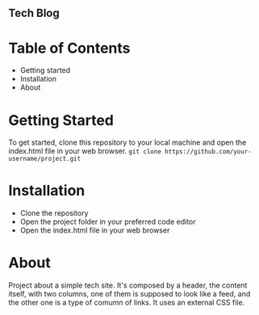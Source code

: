 ## Tech Blog

# Table of Contents
- Getting started
- Installation
- About

# Getting Started
To get started, clone this repository to your local machine and open the index.html file in your web browser.
`git clone https://github.com/your-username/project.git`

# Installation
* Clone the repository
* Open the project folder in your preferred code editor
* Open the index.html file in your web browser

# About
Project about a simple tech site. It's composed by a header, the content itself, with two columns, one of them is supposed to look like a feed, and the other one is a type of comumn of links. It uses an external CSS file.